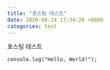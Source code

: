 ```yaml
---
title: "포스팅 테스트"
date: 2020-08-14 17:34:28 +0800
categories: test
---
```

포스팅 테스트

```
console.log("Hello, World!");
```
